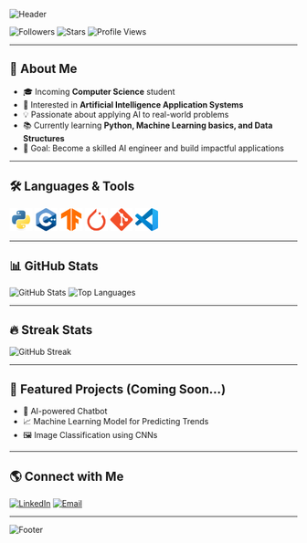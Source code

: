 <!-- Banner -->
![Header](https://capsule-render.vercel.app/api?type=waving&color=gradient&height=250&section=header&text=👋%20Hi%2C%20I'm%20Kieran&fontSize=50&fontColor=fff&animation=fadeIn&fontAlignY=38&desc=Computer%20Science%20Student%20%7C%20AI%20Application%20Systems&descAlignY=55&descAlign=50)

<!-- Badges -->
![Followers](https://img.shields.io/github/followers/kierancs25?style=social)
![Stars](https://img.shields.io/github/stars/kierancs25?style=social)
![Profile Views](https://komarev.com/ghpvc/?username=kierancs25&color=blueviolet)

---

## 🚀 About Me
- 🎓 Incoming **Computer Science** student  
- 🤖 Interested in **Artificial Intelligence Application Systems**  
- 💡 Passionate about applying AI to real-world problems  
- 📚 Currently learning **Python, Machine Learning basics, and Data Structures**  
- 🎯 Goal: Become a skilled AI engineer and build impactful applications  

---

## 🛠 Languages & Tools
<p align="left">
  <img src="https://raw.githubusercontent.com/devicons/devicon/master/icons/python/python-original.svg" alt="Python" width="40"/>
  <img src="https://raw.githubusercontent.com/devicons/devicon/master/icons/cplusplus/cplusplus-original.svg" alt="C++" width="40"/>
  <img src="https://raw.githubusercontent.com/devicons/devicon/master/icons/tensorflow/tensorflow-original.svg" alt="TensorFlow" width="40"/>
  <img src="https://raw.githubusercontent.com/devicons/devicon/master/icons/pytorch/pytorch-original.svg" alt="PyTorch" width="40"/>
  <img src="https://raw.githubusercontent.com/devicons/devicon/master/icons/git/git-original.svg" alt="Git" width="40"/>
  <img src="https://raw.githubusercontent.com/devicons/devicon/master/icons/vscode/vscode-original.svg" alt="VS Code" width="40"/>
</p>

---

## 📊 GitHub Stats
![GitHub Stats](https://github-readme-stats.vercel.app/api?username=kierancs25&show_icons=true&theme=radical)
![Top Languages](https://github-readme-stats.vercel.app/api/top-langs/?username=kierancs25&layout=compact&theme=radical)

---

## 🔥 Streak Stats
![GitHub Streak](https://streak-stats.demolab.com?user=kierancs25&theme=radical&border_radius=5)

---

## 📂 Featured Projects (Coming Soon...)
- 🤖 AI-powered Chatbot  
- 📈 Machine Learning Model for Predicting Trends  
- 🖼 Image Classification using CNNs  

---

## 🌎 Connect with Me
[![LinkedIn](https://img.shields.io/badge/LinkedIn-0A66C2?style=for-the-badge&logo=linkedin&logoColor=white)](YOUR_LINKEDIN_LINK)
[![Email](https://img.shields.io/badge/Email-D14836?style=for-the-badge&logo=gmail&logoColor=white)](mailto:YOUR_EMAIL)

---

<!-- Footer -->
![Footer](https://capsule-render.vercel.app/api?type=waving&color=gradient&height=150&section=footer)
